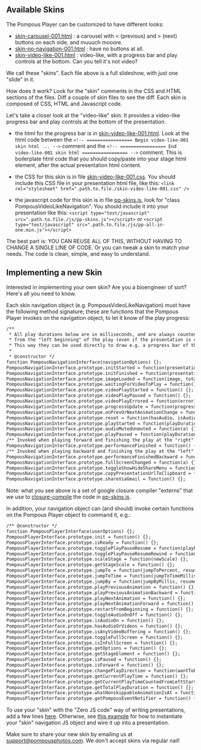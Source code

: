
## Available Skins

The Pompous Player can be customized to have different looks:

- [skin-carousel-001.html](https://www.pompousphotos.com/html/GitHub/skins/skin-carousel-001.html) : a carousel with < (previous) and > (next) buttons on each side, and muuuch mooore.
- [skin-no-navigation-001.html](https://www.pompousphotos.com/html/GitHub/skins/skin-no-navigation-001.html) : have no buttons at all. 
- [skin-video-like-001.html](https://www.pompousphotos.com/html/GitHub/skins/skin-video-like-001.html) :  video-like, with a progress bar and play controls at the bottom. Can you tell it's not video?

We call these "skins". Each file above is a full slideshow, with just one "slide" in it.

How does it work?
Look for the "skin" comments in the CSS and HTML sections of the files.
Diff a couple of skin files to see the diff.
Each skin is composed of CSS, HTML and Javascript code.

Let's take a closer look at the "video-like" skin:
It provides a video-like progress bar and play controls at the bottom of the presentation.

- the html for the progress bar is in [skin-video-like-001.html](./skin-video-like-001.html). Look at the html code between the `<!-- ================= Begin video-like-001 skin html ... -->` comment and the `<!-- ================= End video-like-001 skin html ================= -->` comment. This is boilerplate html code that you should copy/paste into your stage html element, after the actual presentation html content.
- the CSS for this skin is in file [skin-video-like-001.css](./skin-video-like-001.css). You should include this CSS file in your presentation html file, like this: `<link rel="stylesheet" href=".path.to.file./skin-video-like-001.css" />`

- the javascript code for this skin is in file [pp-skins.js](../js/pp-skins.js), look for "class PompousVideoLikeNavigation". You should include it into your presentation like this: `<script type="text/javascript" src=".path.to.file./js/pp-skins.js"></script>` or `<script type="text/javascript" src=".path.to.file./js/pp-all-in-one.min.js"></script>`

The best part is: YOU CAN REUSE ALL OF THIS, WITHOUT HAVING TO CHANGE A SINGLE LINE OF CODE. Or you can tweak a skin to match your needs. The code is clean, simple, and easy to understand.

## Implementing a new Skin

Interested in implementing your own skin? Are you a bioengineer of sort?
Here's all you need to know. 

Each skin navigation object (e.g. PompousVideoLikeNavigation) must have the following method signature;
these are functions that the Pompous Player invokes on the navigation object, to let it know of the play progress:

```html
/** 
 * All play durations below are in milliseconds, and are always counted 
 * from the "left beginning" of the play (even if the presentation is currently playing backwards).
 * This way they can be used directly to draw e.g. a progress bar of the play.
 * 
 * @constructor */
function PompousNavigationInterface(navigationOptions) {};
PompousNavigationInterface.prototype.initStarted = function(presentationOptions, thePompousPlayer) {};
PompousNavigationInterface.prototype.initFinished = function(presentationOptions, totalPlayDurationMs) {};
PompousNavigationInterface.prototype.imageLoaded = function(image, totalImagesToBeLoaded, message) {};
PompousNavigationInterface.prototype.waitingForVideoToPlay = function() {};
PompousNavigationInterface.prototype.videoPlayStarted = function() {};
PompousNavigationInterface.prototype.videoPlayPaused = function() {};
PompousNavigationInterface.prototype.videoPlayErrored = function(error) {};
PompousNavigationInterface.prototype.progressUpdate = function(progressText, playDurationMs, totalPlayDurationMs, isInstant) {};
PompousNavigationInterface.prototype.onPrevOrNextAnimationChange = function(a, b, c, d) {};
PompousNavigationInterface.prototype.reset = function(hasAudio, isAudioMuted) {};
PompousNavigationInterface.prototype.playStarted = function(playDurationMs, totalPlayDurationMs) {};
PompousNavigationInterface.prototype.audioMutedUnmuted = function(a) {};
PompousNavigationInterface.prototype.playPaused = function(playDurationMs, totalPlayDurationMs) {};
/** Invoked when playing forward and finishing the play at the "right" end. Can be used to show the "rewind and replay" button. */
PompousNavigationInterface.prototype.performanceFinished = function() {};
/** Invoked when playing backward and finishing the play at the "left" end. Can be used to disable the "<<" button. */
PompousNavigationInterface.prototype.performanceFinishedBackward = function() {};
PompousNavigationInterface.prototype.fullScreenChanged = function(a) {};
PompousNavigationInterface.prototype.toggleShowHideShareMenu = function(event) {};
PompousNavigationInterface.prototype.copyPresentationUrlToClipboard = function() {};
PompousNavigationInterface.prototype.shareViaGmail = function() {};
```
Note: what you see above is a set of google closure compiler "externs" that we use to [closure-compile](https://github.com/google/closure-compiler/) the code in [pp-skins.js](../js/pp-skins.js). 

In addition, your navigation object can (and should) invoke certain functions on the Pompous Player object to command it, e.g.:

```html
/** @constructor */
function PompousPlayerInterface(userOptions) {};
PompousPlayerInterface.prototype.init = function() {};
PompousPlayerInterface.prototype.isReady = function() {};
PompousPlayerInterface.prototype.togglePlayPauseResume = function(playForwardBool) {};
PompousPlayerInterface.prototype.togglePlayPauseResumeRewind = function(playForwardBool) {};
PompousPlayerInterface.prototype.scaleStage = function(newScale) {};
PompousPlayerInterface.prototype.getStageScale = function() {};
PompousPlayerInterface.prototype.jumpTo = function(jumpToPercent, resumePlayingBool) {};
PompousPlayerInterface.prototype.jumpToTime = function(jumpToTimeMillis, resumePlayingBool) {};
PompousPlayerInterface.prototype.jumpBy = function(jumpByMillis, resumePlayingBool) {};
PompousPlayerInterface.prototype.playPreviousAnimation = function() {};
PompousPlayerInterface.prototype.playPreviousAnimationBackward = function() {};
PompousPlayerInterface.prototype.playNextAnimation = function() {};
PompousPlayerInterface.prototype.playNextAnimationForward = function() {};
PompousPlayerInterface.prototype.restartFromBeginning = function() {};
PompousPlayerInterface.prototype.toggleAudioOnOff = function() {};
PompousPlayerInterface.prototype.isAudioOn = function() {};
PompousPlayerInterface.prototype.hasAudioOrVideos = function() {};
PompousPlayerInterface.prototype.isAnyVideoBuffering = function() {};
PompousPlayerInterface.prototype.toggleFullScreen = function() {};
PompousPlayerInterface.prototype.isInFullScreen = function() {};
PompousPlayerInterface.prototype.getOptions = function() {};
PompousPlayerInterface.prototype.getStageElement = function() {};
PompousPlayerInterface.prototype.isPaused = function() {};
PompousPlayerInterface.prototype.isForward = function() {};
PompousPlayerInterface.prototype.changePlayDirection = function(wantToPlayForwardBool) {};
PompousPlayerInterface.prototype.getCurrentPlayTime = function() {};
PompousPlayerInterface.prototype.getCurrentPlayTimeCountedFromLeftStart = function() {};
PompousPlayerInterface.prototype.getTotalPlayDuration = function() {};
PompousPlayerInterface.prototype.whatNonskippableAnimationIsAt = function(playDurationMs) {};
PompousPlayerInterface.prototype.getPompousEventNotifier = function() {};
```

To use your "skin" with the "Zero JS code" way of writing presentations, add a few lines [here](../js/pp-dependencies.js#L218).
Otherwise, see [this example](../demos/ZoomInOut.html) for how to instantiate your "skin" navigation JS object and wire it up into a presentation.

Make sure to share your new skin by emailing us at support@pompousphotos.com. We don't accept skins via regular nail!

